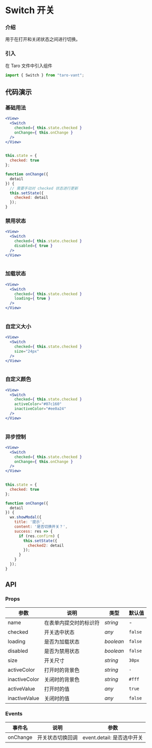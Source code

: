 # Switch 开关

### 介绍

用于在打开和关闭状态之间进行切换。

### 引入

在 Taro 文件中引入组件

```js
import { Switch } from "taro-vant"; 
```

## 代码演示

### 基础用法

```jsx
<View>
  <Switch
    checked={ this.state.checked }
    onChange={ this.onChange }
  />
</View>
 
```

```js
this.state = {
  checked: true
};

function onChange({
  detail
}) {
  // 需要手动对 checked 状态进行更新
  this.setState({
    checked: detail
  });
} 
```

### 禁用状态

```jsx
<View>
  <Switch
    checked={ this.state.checked }
    disabled={ true }
  />
</View>
 
```

### 加载状态

```jsx
<View>
  <Switch
    checked={ this.state.checked }
    loading={ true }
  />
</View>
 
```

### 自定义大小

```jsx
<View>
  <Switch
    checked={ this.state.checked }
    size="24px"
  />
</View>
 
```

### 自定义颜色

```jsx
<View>
  <Switch
    checked={ this.state.checked }
    activeColor="#07c160"
    inactiveColor="#ee0a24"
  />
</View>
 
```

### 异步控制

```jsx
<View>
  <Switch
    checked={ this.state.checked }
    onChange={ this.onChange }
  />
</View>
 
```

```js
this.state = {
  checked: true
};

function onChange({
  detail
}) {
  wx.showModal({
    title: '提示',
    content: '是否切换开关？',
    success: res => {
      if (res.confirm) {
        this.setState({
          checked2: detail
        });
      }
    }
  });
} 
```

## API

### Props

| 参数            | 说明          | 类型        | 默认值     |
|---------------|-------------|-----------|---------|
| name          | 在表单内提交时的标识符 | _string_  | -       |
| checked       | 开关选中状态      | _any_     | `false` |
| loading       | 是否为加载状态     | _boolean_ | `false` |
| disabled      | 是否为禁用状态     | _boolean_ | `false` |
| size          | 开关尺寸        | _string_  | `30px`  |
| activeColor   | 打开时的背景色     | _string_  | `-`     |
| inactiveColor | 关闭时的背景色     | _string_  | `#fff`  |
| activeValue   | 打开时的值       | _any_     | `true`  |
| inactiveValue | 关闭时的值       | _any_     | `false` |

### Events

| 事件名      | 说明       | 参数                   |
|----------|----------|----------------------|
| onChange | 开关状态切换回调 | event.detail: 是否选中开关 |
